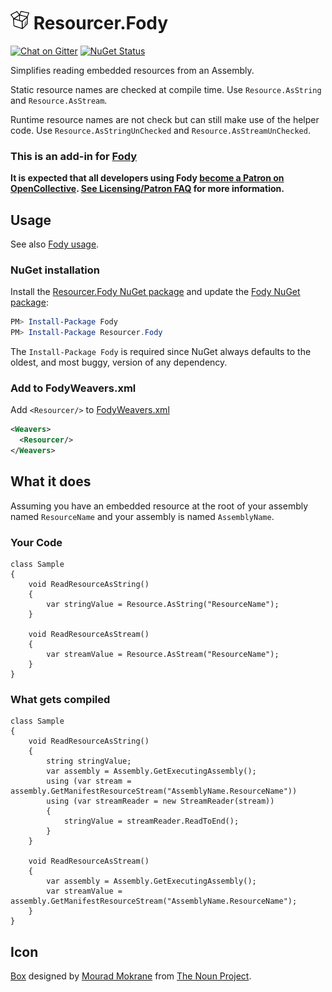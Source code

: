 # <img src="/package_icon.png" height="30px"> Resourcer.Fody

[![Chat on Gitter](https://img.shields.io/gitter/room/fody/fody.svg)](https://gitter.im/Fody/Fody)
[![NuGet Status](https://img.shields.io/nuget/v/Resourcer.Fody.svg)](https://www.nuget.org/packages/Resourcer.Fody/)

Simplifies reading embedded resources from an Assembly.

Static resource names are checked at compile time. Use `Resource.AsString` and `Resource.AsStream`.

Runtime resource names are not check but can still make use of the helper code. Use `Resource.AsStringUnChecked` and `Resource.AsStreamUnChecked`.


### This is an add-in for [Fody](https://github.com/Fody/Home/)

**It is expected that all developers using Fody [become a Patron on OpenCollective](https://opencollective.com/fody/contribute/patron-3059). [See Licensing/Patron FAQ](https://github.com/Fody/Home/blob/master/pages/licensing-patron-faq.md) for more information.**


## Usage

See also [Fody usage](https://github.com/Fody/Home/blob/master/pages/usage.md).


### NuGet installation

Install the [Resourcer.Fody NuGet package](https://nuget.org/packages/Resourcer.Fody/) and update the [Fody NuGet package](https://nuget.org/packages/Fody/):

```powershell
PM> Install-Package Fody
PM> Install-Package Resourcer.Fody
```

The `Install-Package Fody` is required since NuGet always defaults to the oldest, and most buggy, version of any dependency.


### Add to FodyWeavers.xml

Add `<Resourcer/>` to [FodyWeavers.xml](https://github.com/Fody/Home/blob/master/pages/usage.md#add-fodyweaversxml)

```xml
<Weavers>
  <Resourcer/>
</Weavers>
```


## What it does 

Assuming you have an embedded resource at the root of your assembly named `ResourceName` and your assembly is named `AssemblyName`.


### Your Code

    class Sample
    {
        void ReadResourceAsString()
        {
            var stringValue = Resource.AsString("ResourceName");
        }

        void ReadResourceAsStream()
        {
            var streamValue = Resource.AsStream("ResourceName");
        }
    }


### What gets compiled

    class Sample
    {
        void ReadResourceAsString()
        {
            string stringValue;
            var assembly = Assembly.GetExecutingAssembly();
            using (var stream = assembly.GetManifestResourceStream("AssemblyName.ResourceName"))
            using (var streamReader = new StreamReader(stream))
            {
                stringValue = streamReader.ReadToEnd();
            }
        }

        void ReadResourceAsStream()
        {
            var assembly = Assembly.GetExecutingAssembly();
            var streamValue = assembly.GetManifestResourceStream("AssemblyName.ResourceName");
        }
    }


## Icon

[Box](https://thenounproject.com/noun/box/#icon-No11029) designed by [Mourad Mokrane](https://thenounproject.com/molumen) from [The Noun Project](https://thenounproject.com).